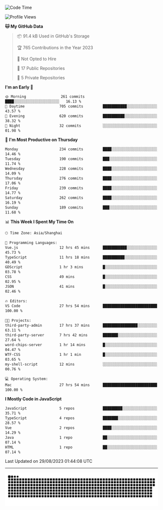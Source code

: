 <!--
<picture>
  <source
    srcset="https://github-readme-stats.vercel.app/api?username=kevinxft&show_icons=true&theme=dark"
    media="(prefers-color-scheme: dark)"
  />
  <source
    srcset="https://github-readme-stats.vercel.app/api?username=kevinxft&show_icons=true"
    media="(prefers-color-scheme: light), (prefers-color-scheme: no-preference)"
  />
  <img src="https://github-readme-stats.vercel.app/api?username=kevinxft&show_icons=true" />
</picture>
-->

<!--START_SECTION:waka-->
![Code Time](http://img.shields.io/badge/Code%20Time-1%2C193%20hrs%2042%20mins-blue)

![Profile Views](http://img.shields.io/badge/Profile%20Views-0-blue)

**🐱 My GitHub Data** 

> 📦 91.4 kB Used in GitHub's Storage 
 > 
> 🏆 765 Contributions in the Year 2023
 > 
> 🚫 Not Opted to Hire
 > 
> 📜 17 Public Repositories 
 > 
> 🔑 5 Private Repositories 
 > 
**I'm an Early 🐤** 

```text
🌞 Morning                261 commits         ████░░░░░░░░░░░░░░░░░░░░░   16.13 % 
🌆 Daytime                705 commits         ███████████░░░░░░░░░░░░░░   43.57 % 
🌃 Evening                620 commits         ██████████░░░░░░░░░░░░░░░   38.32 % 
🌙 Night                  32 commits          ░░░░░░░░░░░░░░░░░░░░░░░░░   01.98 % 
```
📅 **I'm Most Productive on Thursday** 

```text
Monday                   234 commits         ████░░░░░░░░░░░░░░░░░░░░░   14.46 % 
Tuesday                  190 commits         ███░░░░░░░░░░░░░░░░░░░░░░   11.74 % 
Wednesday                228 commits         ████░░░░░░░░░░░░░░░░░░░░░   14.09 % 
Thursday                 276 commits         ████░░░░░░░░░░░░░░░░░░░░░   17.06 % 
Friday                   239 commits         ████░░░░░░░░░░░░░░░░░░░░░   14.77 % 
Saturday                 262 commits         ████░░░░░░░░░░░░░░░░░░░░░   16.19 % 
Sunday                   189 commits         ███░░░░░░░░░░░░░░░░░░░░░░   11.68 % 
```


📊 **This Week I Spent My Time On** 

```text
🕑︎ Time Zone: Asia/Shanghai

💬 Programming Languages: 
Vue.js                   12 hrs 45 mins      ███████████░░░░░░░░░░░░░░   45.73 % 
TypeScript               11 hrs 18 mins      ██████████░░░░░░░░░░░░░░░   40.49 % 
GDScript                 1 hr 3 mins         █░░░░░░░░░░░░░░░░░░░░░░░░   03.78 % 
CSS                      49 mins             █░░░░░░░░░░░░░░░░░░░░░░░░   02.95 % 
JSON                     41 mins             █░░░░░░░░░░░░░░░░░░░░░░░░   02.46 % 

🔥 Editors: 
VS Code                  27 hrs 54 mins      █████████████████████████   100.00 % 

🐱‍💻 Projects: 
third-party-admin        17 hrs 37 mins      ████████████████░░░░░░░░░   63.11 % 
third-party-server       7 hrs 42 mins       ███████░░░░░░░░░░░░░░░░░░   27.64 % 
word-chips-server        1 hr 14 mins        █░░░░░░░░░░░░░░░░░░░░░░░░   04.47 % 
WTF-CSS                  1 hr 1 min          █░░░░░░░░░░░░░░░░░░░░░░░░   03.65 % 
my-shell-script          12 mins             ░░░░░░░░░░░░░░░░░░░░░░░░░   00.76 % 

💻 Operating System: 
Mac                      27 hrs 54 mins      █████████████████████████   100.00 % 
```

**I Mostly Code in JavaScript** 

```text
JavaScript               5 repos             █████████░░░░░░░░░░░░░░░░   35.71 % 
TypeScript               4 repos             ███████░░░░░░░░░░░░░░░░░░   28.57 % 
Vue                      2 repos             ████░░░░░░░░░░░░░░░░░░░░░   14.29 % 
Java                     1 repo              ██░░░░░░░░░░░░░░░░░░░░░░░   07.14 % 
HTML                     1 repo              ██░░░░░░░░░░░░░░░░░░░░░░░   07.14 % 
```




 Last Updated on 29/08/2023 01:44:08 UTC
<!--END_SECTION:waka-->

---

<picture>
  <source media="(prefers-color-scheme: dark)" srcset="https://raw.githubusercontent.com/kevinxft/kevinxft/output/github-contribution-grid-snake-dark.svg">
  <source media="(prefers-color-scheme: light)" srcset="https://raw.githubusercontent.com/kevinxft/kevinxft/output/github-contribution-grid-snake.svg">
  <img alt="github contribution grid snake animation" src="https://raw.githubusercontent.com/kevinxft/kevinxft/output/github-contribution-grid-snake.svg">
</picture>